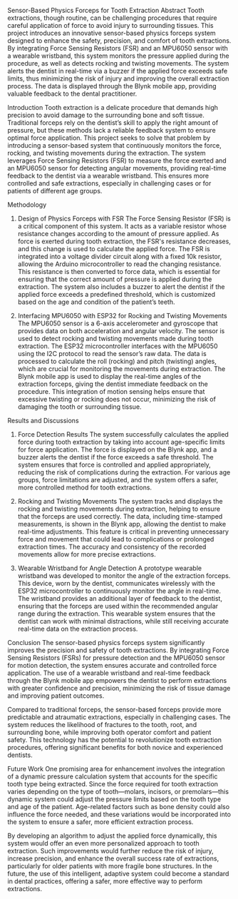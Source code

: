 Sensor-Based Physics Forceps for Tooth Extraction
Abstract
Tooth extractions, though routine, can be challenging procedures that require careful application of force to avoid injury to surrounding tissues. This project introduces an innovative sensor-based physics forceps system designed to enhance the safety, precision, and comfort of tooth extractions. By integrating Force Sensing Resistors (FSR) and an MPU6050 sensor with a wearable wristband, this system monitors the pressure applied during the procedure, as well as detects rocking and twisting movements. The system alerts the dentist in real-time via a buzzer if the applied force exceeds safe limits, thus minimizing the risk of injury and improving the overall extraction process. The data is displayed through the Blynk mobile app, providing valuable feedback to the dental practitioner.

Introduction
Tooth extraction is a delicate procedure that demands high precision to avoid damage to the surrounding bone and soft tissue. Traditional forceps rely on the dentist’s skill to apply the right amount of pressure, but these methods lack a reliable feedback system to ensure optimal force application. This project seeks to solve that problem by introducing a sensor-based system that continuously monitors the force, rocking, and twisting movements during the extraction. The system leverages Force Sensing Resistors (FSR) to measure the force exerted and an MPU6050 sensor for detecting angular movements, providing real-time feedback to the dentist via a wearable wristband. This ensures more controlled and safe extractions, especially in challenging cases or for patients of different age groups.

Methodology
1. Design of Physics Forceps with FSR
The Force Sensing Resistor (FSR) is a critical component of this system. It acts as a variable resistor whose resistance changes according to the amount of pressure applied. As force is exerted during tooth extraction, the FSR's resistance decreases, and this change is used to calculate the applied force. The FSR is integrated into a voltage divider circuit along with a fixed 10k resistor, allowing the Arduino microcontroller to read the changing resistance. This resistance is then converted to force data, which is essential for ensuring that the correct amount of pressure is applied during the extraction. The system also includes a buzzer to alert the dentist if the applied force exceeds a predefined threshold, which is customized based on the age and condition of the patient’s teeth.

2. Interfacing MPU6050 with ESP32 for Rocking and Twisting Movements
The MPU6050 sensor is a 6-axis accelerometer and gyroscope that provides data on both acceleration and angular velocity. The sensor is used to detect rocking and twisting movements made during tooth extraction. The ESP32 microcontroller interfaces with the MPU6050 using the I2C protocol to read the sensor’s raw data. The data is processed to calculate the roll (rocking) and pitch (twisting) angles, which are crucial for monitoring the movements during extraction. The Blynk mobile app is used to display the real-time angles of the extraction forceps, giving the dentist immediate feedback on the procedure. This integration of motion sensing helps ensure that excessive twisting or rocking does not occur, minimizing the risk of damaging the tooth or surrounding tissue.

Results and Discussions
1. Force Detection Results
The system successfully calculates the applied force during tooth extraction by taking into account age-specific limits for force application. The force is displayed on the Blynk app, and a buzzer alerts the dentist if the force exceeds a safe threshold. The system ensures that force is controlled and applied appropriately, reducing the risk of complications during the extraction. For various age groups, force limitations are adjusted, and the system offers a safer, more controlled method for tooth extractions.

2. Rocking and Twisting Movements
The system tracks and displays the rocking and twisting movements during extraction, helping to ensure that the forceps are used correctly. The data, including time-stamped measurements, is shown in the Blynk app, allowing the dentist to make real-time adjustments. This feature is critical in preventing unnecessary force and movement that could lead to complications or prolonged extraction times. The accuracy and consistency of the recorded movements allow for more precise extractions.

3. Wearable Wristband for Angle Detection
A prototype wearable wristband was developed to monitor the angle of the extraction forceps. This device, worn by the dentist, communicates wirelessly with the ESP32 microcontroller to continuously monitor the angle in real-time. The wristband provides an additional layer of feedback to the dentist, ensuring that the forceps are used within the recommended angular range during the extraction. This wearable system ensures that the dentist can work with minimal distractions, while still receiving accurate real-time data on the extraction process.

Conclusion
The sensor-based physics forceps system significantly improves the precision and safety of tooth extractions. By integrating Force Sensing Resistors (FSRs) for pressure detection and the MPU6050 sensor for motion detection, the system ensures accurate and controlled force application. The use of a wearable wristband and real-time feedback through the Blynk mobile app empowers the dentist to perform extractions with greater confidence and precision, minimizing the risk of tissue damage and improving patient outcomes.

Compared to traditional forceps, the sensor-based forceps provide more predictable and atraumatic extractions, especially in challenging cases. The system reduces the likelihood of fractures to the tooth, root, and surrounding bone, while improving both operator comfort and patient safety. This technology has the potential to revolutionize tooth extraction procedures, offering significant benefits for both novice and experienced dentists.

Future Work
One promising area for enhancement involves the integration of a dynamic pressure calculation system that accounts for the specific tooth type being extracted. Since the force required for tooth extraction varies depending on the type of tooth—molars, incisors, or premolars—this dynamic system could adjust the pressure limits based on the tooth type and age of the patient. Age-related factors such as bone density could also influence the force needed, and these variations would be incorporated into the system to ensure a safer, more efficient extraction process.

By developing an algorithm to adjust the applied force dynamically, this system would offer an even more personalized approach to tooth extraction. Such improvements would further reduce the risk of injury, increase precision, and enhance the overall success rate of extractions, particularly for older patients with more fragile bone structures. In the future, the use of this intelligent, adaptive system could become a standard in dental practices, offering a safer, more effective way to perform extractions.

